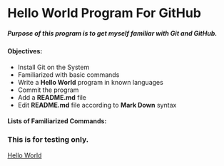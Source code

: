 # Hello World Program For GitHub


##### Purpose of this program is to get myself familiar with Git and GitHub.

#### Objectives:  
- Install Git on the System
- Familiarized with basic commands
- Write a **Hello World** program in known languages 
- Commit the program
- Add a **README.md** file 
- Edit **README.md** file according to **Mark Down** syntax


#### Lists of Familiarized Commands:








### This is for testing only.

[Hello World](https://github.com/mh1011/hello-world)